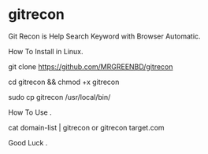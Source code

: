 # gitrecon
Git Recon is Help Search Keyword with Browser Automatic.

How To Install in Linux.

git clone https://github.com/MRGREENBD/gitrecon

cd gitrecon && chmod +x gitrecon

sudo cp gitrecon /usr/local/bin/

How To Use .

cat domain-list | gitrecon
or 
gitrecon target.com

Good Luck .
